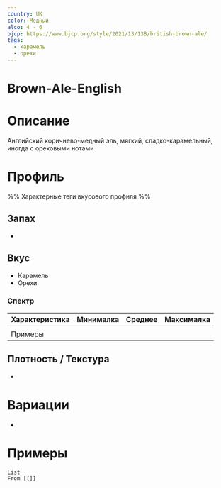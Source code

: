 ```yaml
---
country: UK
color: Медный
alco: 4 - 6
bjcp: https://www.bjcp.org/style/2021/13/13B/british-brown-ale/
tags:
  - карамель
  - орехи
---
```

# Brown-Ale-English

# Описание 

Английский коричнево-медный эль, мягкий, сладко-карамельный, иногда с ореховыми нотами

# Профиль

%% Характерные теги вкусового профиля  %%

## Запах

- 

## Вкус

- Карамель 
- Орехи

### Спектр

| Характеристика | Минималка | Среднее | Максималка |
| -------------- | --------- | ------- | ---------- |
|                |           |         |            |
| Примеры        |           |         |            |



## Плотность / Текстура 

- 


# Вариации

- 

# Примеры

```dataview
List 
From [[]]
```

